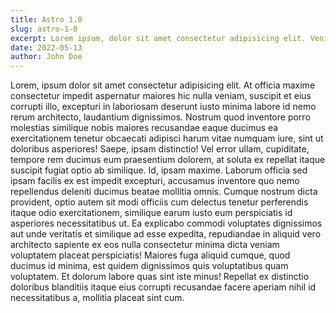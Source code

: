 ```yaml
---
title: Astro 1.0
slug: astro-1-0
excerpt: Lorem ipsum, dolor sit amet consectetur adipisicing elit. Veniam natus, velit vero aperiam error fuga sint illo quibusdam expedita. Temporibus, facere veniam blanditiis deserunt reprehenderit obcaecati totam sunt vitae culpa?
date: 2022-05-13
author: John Doe
---
```


Lorem, ipsum dolor sit amet consectetur adipisicing elit. At officia maxime consectetur impedit aspernatur maiores hic nulla veniam, suscipit et eius corrupti illo, excepturi in laboriosam deserunt iusto minima labore id nemo rerum architecto, laudantium dignissimos. Nostrum quod inventore porro molestias similique nobis maiores recusandae eaque ducimus ea exercitationem tenetur obcaecati adipisci harum vitae numquam iure, sint ut doloribus asperiores! Saepe, ipsam distinctio! Vel error ullam, cupiditate, tempore rem ducimus eum praesentium dolorem, at soluta ex repellat itaque suscipit fugiat optio ab similique. Id, ipsam maxime. Laborum officia sed ipsam facilis ex est impedit excepturi, accusamus inventore quo nemo repellendus deleniti ducimus beatae mollitia omnis. Cumque nostrum dicta provident, optio autem sit modi officiis cum delectus tenetur perferendis itaque odio exercitationem, similique earum iusto eum perspiciatis id asperiores necessitatibus ut. Ea explicabo commodi voluptates dignissimos aut unde veritatis et similique ad esse expedita, repudiandae in aliquid vero architecto sapiente ex eos nulla consectetur minima dicta veniam voluptatem placeat perspiciatis! Maiores fuga aliquid cumque, quod ducimus id minima, est quidem dignissimos quis voluptatibus quam voluptatem. Et dolorum labore quas sint iste minus! Repellat ex distinctio doloribus blanditiis itaque eius corrupti recusandae facere aperiam nihil id necessitatibus a, mollitia placeat sint cum.
